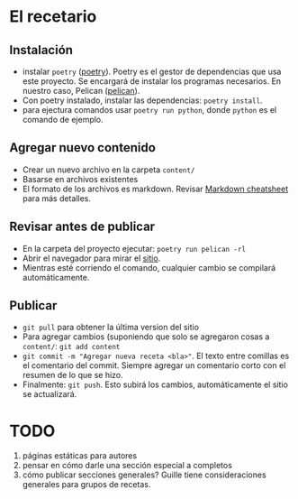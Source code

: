 # El recetario

## Instalación
- instalar `poetry` ([poetry](https://python-poetry.org)). Poetry es el gestor de
  dependencias que usa este proyecto. Se encargará de instalar los programas
  necesarios. En nuestro caso, Pelican
  ([pelican](https://docs.getpelican.com/en/latest/)).
- Con poetry instalado, instalar las dependencias: `poetry install`.
- para ejectura comandos usar `poetry run python`, donde `python` es el comando
  de ejemplo. 

## Agregar nuevo contenido
- Crear un nuevo archivo en la carpeta `content/`
- Basarse en archivos existentes
- El formato de los archivos es markdown. Revisar [Markdown cheatsheet](https://github.com/adam-p/markdown-here/wiki/Markdown-Cheatsheet) para más detalles.

## Revisar antes de publicar
- En la carpeta del proyecto ejecutar: `poetry run pelican -rl`
- Abrir el navegador para mirar el [sitio](http://localhost:8000).
- Mientras esté corriendo el comando, cualquier cambio se compilará
  automáticamente.

## Publicar
- `git pull` para obtener la última version del sitio
- Para agregar cambios (suponiendo que solo se agregaron cosas a `content/`:
  `git add content`
- `git commit -m "Agregar nueva receta <bla>"`. El texto entre comillas es el
  comentario del commit. Siempre agregar un comentario corto con el resumen de
  lo que se hizo.
- Finalmente: `git push`. Esto subirá los cambios, automáticamente el sitio se
  actualizará.

# TODO
1. páginas estáticas para autores
2. pensar en cómo darle una sección especial a completos
3. cómo publicar secciones generales? Guille tiene consideraciones generales
   para grupos de recetas.
